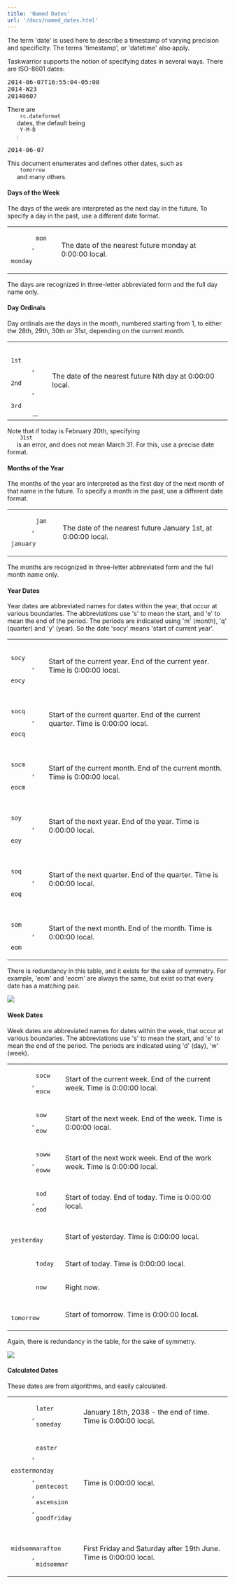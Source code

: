 ```yaml
---
title: 'Named Dates'
url: '/docs/named_dates.html'
---
```

<div class="col-md-10 main">
 <div class="row">
  <a name="title">
  </a>
  <p>
   The term 'date' is used here to describe a timestamp of varying
              precision and specificity. The terms 'timestamp', or 'datetime'
              also apply.
  </p>
  <p>
   Taskwarrior supports the notion of specifying dates in several
              ways. There are ISO-8601 dates:
  </p>
  <pre>2014-06-07T16:55:04-05:00
2014-W23
20140607</pre>
  <p>
   There are
   <code>
    rc.dateformat
   </code>
   dates, the default being
   <code>
    Y-M-D
   </code>
   :
  </p>
  <pre>2014-06-07</pre>
  <p>
   This document enumerates and defines other dates, such as
   <code>
    tomorrow
   </code>
   and many others.
  </p>
  <a name="days">
  </a>
  <h4>
   Days of the Week
  </h4>
  <p>
   The days of the week are interpreted as the next day in the
              future.  To specify a day in the past, use a different date
              format.
  </p>
  <p>
   <table class="table table-striped table-compact">
    <tr>
     <td>
      <code>
       mon
      </code>
      ,
      <code>
       monday
      </code>
     </td>
     <td>
      The date of the nearest future monday at 0:00:00 local.
     </td>
    </tr>
   </table>
  </p>
  <p>
   The days are recognized in three-letter abbreviated form and the
              full day name only.
  </p>
  <a name="ordinals">
  </a>
  <h4>
   Day Ordinals
  </h4>
  <p>
   Day ordinals are the days in the month, numbered starting from 1,
              to either the 28th, 29th, 30th or 31st, depending on the current
              month.
  </p>
  <p>
   <table class="table table-striped table-compact">
    <tr>
     <td>
      <code>
       1st
      </code>
      ,
      <code>
       2nd
      </code>
      ,
      <code>
       3rd
      </code>
      ...
     </td>
     <td>
      The date of the nearest future Nth day at 0:00:00 local.
     </td>
    </tr>
   </table>
  </p>
  <p>
   Note that if today is February 20th, specifying
   <code>
    31st
   </code>
   is an error, and does not mean March 31. For this, use a precise
              date format.
  </p>
  <a name="months">
  </a>
  <h4>
   Months of the Year
  </h4>
  <p>
   The months of the year are interpreted as the first day of the
              next month of that name in the future.  To specify a month in the
              past, use a different date format.
  </p>
  <p>
   <table class="table table-striped table-compact">
    <tr>
     <td>
      <code>
       jan
      </code>
      ,
      <code>
       january
      </code>
     </td>
     <td>
      The date of the nearest future January 1st, at 0:00:00
                    local.
     </td>
    </tr>
   </table>
  </p>
  <p>
   The months are recognized in three-letter abbreviated form and the
              full month name only.
  </p>
  <a name="year">
  </a>
  <h4>
   Year Dates
  </h4>
  <p>
   Year dates are abbreviated names for dates within the year, that
              occur at various boundaries. The abbreviations use 's' to mean the
              start, and 'e' to mean the end of the period. The periods are
              indicated using 'm' (month), 'q' (quarter) and 'y' (year). So the
              date 'socy' means 'start of current year'.
  </p>
  <p>
   <table class="table table-striped table-compact">
    <tr>
     <td>
      <code>
       socy
      </code>
      ,
      <code>
       eocy
      </code>
     </td>
     <td>
      Start of the current year.
                    End of the current year.
                    Time is 0:00:00 local.
     </td>
    </tr>
    <tr>
     <td>
      <code>
       socq
      </code>
      ,
      <code>
       eocq
      </code>
     </td>
     <td>
      Start of the current quarter.
                    End of the current quarter.
                    Time is 0:00:00 local.
     </td>
    </tr>
    <tr>
     <td>
      <code>
       socm
      </code>
      ,
      <code>
       eocm
      </code>
     </td>
     <td>
      Start of the current month.
                    End of the current month.
                    Time is 0:00:00 local.
     </td>
    </tr>
    <tr>
     <td>
      <code>
       soy
      </code>
      ,
      <code>
       eoy
      </code>
     </td>
     <td>
      Start of the next year.
                    End of the year.
                    Time is 0:00:00 local.
     </td>
    </tr>
    <tr>
     <td>
      <code>
       soq
      </code>
      ,
      <code>
       eoq
      </code>
     </td>
     <td>
      Start of the next quarter.
                    End of the quarter.
                    Time is 0:00:00 local.
     </td>
    </tr>
    <tr>
     <td>
      <code>
       som
      </code>
      ,
      <code>
       eom
      </code>
     </td>
     <td>
      Start of the next month.
                    End of the month.
                    Time is 0:00:00 local.
     </td>
    </tr>
   </table>
  </p>
  <p>
   There is redundancy in this table, and it exists for the sake of
              symmetry. For example, 'eom' and 'eocm' are always the same, but
              exist so that every date has a matching pair.
  </p>
  <p>
   <div class="col-xs-12 col-sm-12">
    <a class="thumbnail" href="/docs/design/year.png">
     <img src="/docs/design/year.png">
     </img>
    </a>
   </div>
  </p>
  <a name="week">
  </a>
  <h4>
   Week Dates
  </h4>
  <p>
   Week dates are abbreviated names for dates within the week, that
              occur at various boundaries. The abbreviations use 's' to mean the
              start, and 'e' to mean the end of the period. The periods are
              indicated using 'd' (day), 'w' (week).
  </p>
  <p>
   <table class="table table-striped table-compact">
    <tr>
     <td>
      <code>
       socw
      </code>
      ,
      <code>
       eocw
      </code>
     </td>
     <td>
      Start of the current week.
                    End of the current week.
                    Time is 0:00:00 local.
     </td>
    </tr>
    <tr>
     <td>
      <code>
       sow
      </code>
      ,
      <code>
       eow
      </code>
     </td>
     <td>
      Start of the next week.
                    End of the week.
                    Time is 0:00:00 local.
     </td>
    </tr>
    <tr>
     <td>
      <code>
       soww
      </code>
      ,
      <code>
       eoww
      </code>
     </td>
     <td>
      Start of the next work week.
                    End of the work week.
                    Time is 0:00:00 local.
     </td>
    </tr>
    <tr>
     <td>
      <code>
       sod
      </code>
      ,
      <code>
       eod
      </code>
     </td>
     <td>
      Start of today.
                    End of today.
                    Time is 0:00:00 local.
     </td>
    </tr>
    <tr>
     <td>
      <code>
       yesterday
      </code>
     </td>
     <td>
      Start of yesterday.
                    Time is 0:00:00 local.
     </td>
    </tr>
    <tr>
     <td>
      <code>
       today
      </code>
     </td>
     <td>
      Start of today.
                    Time is 0:00:00 local.
     </td>
    </tr>
    <tr>
     <td>
      <code>
       now
      </code>
     </td>
     <td>
      Right now.
     </td>
    </tr>
    <tr>
     <td>
      <code>
       tomorrow
      </code>
     </td>
     <td>
      Start of tomorrow.
                    Time is 0:00:00 local.
     </td>
    </tr>
   </table>
  </p>
  <p>
   Again, there is redundancy in the table, for the sake of symmetry.
  </p>
  <p>
   <div class="col-xs-12 col-sm-12">
    <a class="thumbnail" href="/docs/design/week.png">
     <img src="/docs/design/week.png">
     </img>
    </a>
   </div>
  </p>
  <a name="calculated">
  </a>
  <h4>
   Calculated Dates
  </h4>
  <p>
   These dates are from algorithms, and easily calculated.
  </p>
  <p>
   <table class="table table-striped table-compact">
    <tr>
     <td>
      <code>
       later
      </code>
      ,
      <code>
       someday
      </code>
     </td>
     <td>
      January 18th, 2038 - the end of time.
                    Time is 0:00:00 local.
     </td>
    </tr>
    <tr>
     <td>
      <code>
       easter
      </code>
      ,
      <code>
       eastermonday
      </code>
      ,
      <code>
       pentecost
      </code>
      ,
      <code>
       ascension
      </code>
      ,
      <code>
       goodfriday
      </code>
     </td>
     <td>
      Time is 0:00:00 local.
     </td>
    </tr>
    <tr>
     <td>
      <code>
       midsommarafton
      </code>
      ,
      <code>
       midsommar
      </code>
     </td>
     <td>
      First Friday and Saturday after 19th June.
                    Time is 0:00:00 local.
     </td>
    </tr>
   </table>
  </p>
 </div>
 <br/>
 <br/>
</div>

